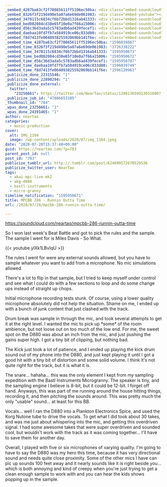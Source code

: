 ```yaml
---
_oembed_4287ba63cf2f70865611ff5196ec50ba: <div class="embed-soundcloud"><iframe title="MPCBB 286 - Runnin Outta Time by NearTao" width="100" height="150" scrolling="no" frameborder="no" src="https://w.soundcloud.com/player/?visual=true&url=https%3A%2F%2Fapi.soundcloud.com%2Ftracks%2F866012665&show_artwork=true&maxwidth=100&maxheight=150&dnt=1"></iframe></div>
_oembed_8326f3f219d490e5a07a6e69de061983: <div class="embed-youtube"><iframe title="Miles Davis - So What (Official Audio)" width="750" height="422" src="https://www.youtube.com/embed/ylXk1LBvIqU?feature=oembed" frameborder="0" allow="accelerometer; autoplay; clipboard-write; encrypted-media; gyroscope; picture-in-picture; web-share" referrerpolicy="strict-origin-when-cross-origin" allowfullscreen></iframe></div>
_oembed_3478115c6834cf6b72bbd1316ab41333: <div class="embed-soundcloud"><iframe title="MPCBB 286 - Runnin Outta Time by NearTao" width="580" height="400" scrolling="no" frameborder="no" src="https://w.soundcloud.com/player/?visual=true&url=https%3A%2F%2Fapi.soundcloud.com%2Ftracks%2F866012665&show_artwork=true&maxwidth=580&maxheight=870&dnt=1"></iframe></div>
_oembed_bed082084cd38e65f10e0a7f66a15006: <div class="embed-soundcloud"><iframe title="MPCBB 286 - Runnin Outta Time by NearTao" width="805" height="400" scrolling="no" frameborder="no" src="https://w.soundcloud.com/player/?visual=true&url=https%3A%2F%2Fapi.soundcloud.com%2Ftracks%2F866012665&show_artwork=true&maxwidth=805&maxheight=1000&dnt=1"></iframe></div>
_oembed_d56c36d3ada5c5783adb6ad439fecef1: <div class="embed-soundcloud"><iframe title="MPCBB 286 - Runnin Outta Time by NearTao" width="500" height="400" scrolling="no" frameborder="no" src="https://w.soundcloud.com/player/?visual=true&url=https%3A%2F%2Fapi.soundcloud.com%2Ftracks%2F866012665&show_artwork=true&maxwidth=500&maxheight=750&dnt=1"></iframe></div>
_oembed_daebaa10fd7fb7a584919ce06c833d80: <div class="embed-soundcloud"><iframe title="MPCBB 286 - Runnin Outta Time by NearTao" width="750" height="400" scrolling="no" frameborder="no" src="https://w.soundcloud.com/player/?visual=true&url=https%3A%2F%2Fapi.soundcloud.com%2Ftracks%2F866012665&show_artwork=true&maxwidth=750&maxheight=1000&dnt=1"></iframe></div>
_oembed_f8d7413fe064093825592069bb141f6e: <div class="embed-soundcloud"><iframe title="STBB 699 - Beep Beep by NearTao" width="500" height="400" scrolling="no" frameborder="no" src="https://w.soundcloud.com/player/?visual=true&url=https%3A%2F%2Fapi.soundcloud.com%2Ftracks%2F866766412&show_artwork=true&maxwidth=500&maxheight=750&dnt=1"></iframe></div>
_oembed_time_4287ba63cf2f70865611ff5196ec50ba: "1596039867"
_oembed_time_8326f3f219d490e5a07a6e69de061983: "1726338222"
_oembed_time_3478115c6834cf6b72bbd1316ab41333: "1595950673"
_oembed_time_bed082084cd38e65f10e0a7f66a15006: "1595950672"
_oembed_time_d56c36d3ada5c5783adb6ad439fecef1: "1595950707"
_oembed_time_daebaa10fd7fb7a584919ce06c833d80: "1596039749"
_oembed_time_f8d7413fe064093825592069bb141f6e: "1596120963"
_publicize_done_22315546: "1"
_publicize_done_22890294: "1"
_publicize_done_external:
  twitter:
    "23256661": https://twitter.com/NearTao/status/1288136599130316807
_publicize_job_id: "47086653105"
_thumbnail_id: "784"
_wpas_done_23256661: "1"
_wpas_done_24391465: "1"
author: neartao
categories:
  - music-production
cover:
  alt: IMG_1104
  image: /wp-content/uploads/2020/07/img_1104.jpeg
date: "2020-07-28T15:37:48+00:00"
guid: https://neartao.com/?p=783
parent_post_id: null
post_id: "783"
publicize_tumblr_url: http://.tumblr.com/post/624899572670529536
publicize_twitter_user: NearTao
tags:
  - akai-mpc-live-mk2
  - akg-d880
  - bastl-instruments
  - micro-granny
timeline_notification: "1595950671"
title: MPCBB 286 - Runnin Outta Time
url: /2020/07/28/mpcbb-286-runnin-outta-time/

---
```

https://soundcloud.com/neartao/mpcbb-286-runnin-outta-time

So I won last week's Beat Battle and got to pick the rules and the sample. The sample I went for is Miles Davis - So What.

{{< youtube ylXk1LBvIqU >}}

The rules I went for were any external sounds allowed, but you have to sample whatever you want to add from a microphone. No mic simulations allowed.

There's a lot to flip in that sample, but I tried to keep myself under control and see what I could do with a few sections to loop and do some change ups instead of straight up chops.

Initial microphone recording tests stunk. Of course, using a lower quality microphone absolutely did not help the situation. Shame on me, I ended up with a bunch of junk content that just clashed with the track.

Drum break was sample in through the mic, and took several attempts to get it at the right level. I wanted the mic to pick up \*some\* of the room ambience, but not loose out on too much of the low end. For me, the sweet spot on the D880 was about an inch from the mic, and just pushing the gains super high. I got a tiny bit of clipping, but nothing bad.

The Kick just took a lot of patience, and I ended up playing the kick drum sound out of my phone into the D880, and just kept playing it until I got a good hit with a tiny bit of distortion and some solid volume. I think it's not quite right for the track, but it is what it is.

The snare... hahaha... this was the only element I kept from my sampling expedition with the Bastl Instruments Microgranny. The speaker is tiny, and the sampling engine I believe is 8-bit, but it could be 12-bit. I forget off hand. Anyways, this was part of me running around the house hitting things, recording it, and then pitching the sounds around. This was pretty much the only "usable" sound... at least for this BB.

Vocals... well I ran the D880 into a Plankton Electronics Spice, and used the Korg Nutone tube to drive the vocals. To get what I did took about 30 takes, and was me just about whispering into the mic, and getting this overdriven signal. I had some awesome takes that were super overdriven and sounded cool, but wouldn't work with the track as it was coming together... I'll have to save them for another day.

Overall, I played with five or six microphones of varying quality. I'm going to have to say the D880 was my hero this time, because it has very directional sound and needs quite close proximity. Some of the other mics I have can pic up sounds 100 feet away and it nearly sounds like it is right beside you... which is both annoying and kind of creepy when you're just trying to get a clean enough sample to work with and you can hear the kids shows popping up in the sample.
